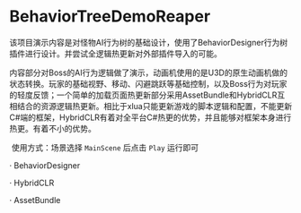 # BehaviorTreeDemoReaper

​		该项目演示内容是对怪物AI行为树的基础设计，使用了BehaviorDesigner行为树插件进行设计。并尝试全逻辑热更新对外部插件导入的可能。

​		内容部分对Boss的AI行为逻辑做了演示，动画机使用的是U3D的原生动画机做的状态转换。玩家的基础视野、移动、闪避跳跃等基础控制，以及Boss行为对玩家的轻度反馈；一个简单的加载页面
​		热更新部分采用AssetBundle和HybridCLR互相结合的资源逻辑热更新。相比于xlua只能更新游戏的脚本逻辑和配置，不能更新C#端的框架，HybridCLR有着对全平台C#热更的优势，并且能够对框架本身进行热更。有着不小的优势。

​		使用方式：场景选择 `MainScene` 后点击 `Play` 运行即可



· BehaviorDesigner

· HybridCLR

· AssetBundle
